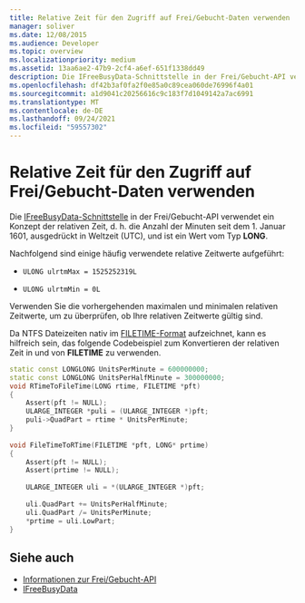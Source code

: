 ```yaml
---
title: Relative Zeit für den Zugriff auf Frei/Gebucht-Daten verwenden
manager: soliver
ms.date: 12/08/2015
ms.audience: Developer
ms.topic: overview
ms.localizationpriority: medium
ms.assetid: 13aa6ae2-47b9-2cf4-a6ef-651f1338dd49
description: Die IFreeBusyData-Schnittstelle in der Frei/Gebucht-API verwendet ein Konzept der relativen Zeit, d. h. die Anzahl der Minuten seit dem 1. Januar 1601, ausgedrückt in Weltzeit (UTC), und ist ein Wert vom Typ LONG .
ms.openlocfilehash: df42b3af0fa2f0e85a0c89cea060de76996f4a01
ms.sourcegitcommit: a1d9041c20256616c9c183f7d1049142a7ac6991
ms.translationtype: MT
ms.contentlocale: de-DE
ms.lasthandoff: 09/24/2021
ms.locfileid: "59557302"
---
```

# <a name="use-relative-time-to-access-freebusy-data"></a>Relative Zeit für den Zugriff auf Frei/Gebucht-Daten verwenden

Die [IFreeBusyData-Schnittstelle](ifreebusydata.md) in der Frei/Gebucht-API verwendet ein Konzept der relativen Zeit, d. h. die Anzahl der Minuten seit dem 1. Januar 1601, ausgedrückt in Weltzeit (UTC), und ist ein Wert vom Typ **LONG**. 
  
Nachfolgend sind einige häufig verwendete relative Zeitwerte aufgeführt:
  
- `ULONG ulrtmMax = 1525252319L`
    
- `ULONG ulrtmMin = 0L`
    
Verwenden Sie die vorhergehenden maximalen und minimalen relativen Zeitwerte, um zu überprüfen, ob Ihre relativen Zeitwerte gültig sind.
  
Da NTFS Dateizeiten nativ im [FILETIME-Format](https://msdn.microsoft.com/library/9baf8a0e-59e3-4fbd-9616-2ec9161520d1%28Office.15%29.aspx) aufzeichnet, kann es hilfreich sein, das folgende Codebeispiel zum Konvertieren der relativen Zeit in und von **FILETIME** zu verwenden. 
  
```cpp
static const LONGLONG UnitsPerMinute = 600000000; 
static const LONGLONG UnitsPerHalfMinute = 300000000; 
void RTimeToFileTime(LONG rtime, FILETIME *pft) 
{ 
    Assert(pft != NULL); 
    ULARGE_INTEGER *puli = (ULARGE_INTEGER *)pft; 
    puli->QuadPart = rtime * UnitsPerMinute; 
} 
  
void FileTimeToRTime(FILETIME *pft, LONG* prtime) 
{ 
    Assert(pft != NULL); 
    Assert(prtime != NULL); 
 
    ULARGE_INTEGER uli = *(ULARGE_INTEGER *)pft; 
  
    uli.QuadPart += UnitsPerHalfMinute; 
    uli.QuadPart /= UnitsPerMinute; 
    *prtime = uli.LowPart; 
} 

```

## <a name="see-also"></a>Siehe auch

- [Informationen zur Frei/Gebucht-API](about-the-free-busy-api.md)
- [IFreeBusyData](ifreebusydata.md)

